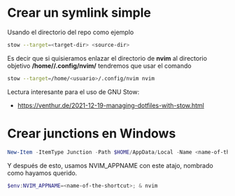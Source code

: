 # Crear un symlink simple
Usando el directorio del repo como ejemplo

```bash
stow --target=<target-dir> <source-dir>
```

Es decir que si quisieramos enlazar el directorio de **nvim** al directorio objetivo **/home/<usuario>/.config/nvim/** tendremos que usar el comando

```bash
stow --target=/home/<usuario>/.config/nvim nvim
```

Lectura interesante para el uso de GNU Stow:
- https://venthur.de/2021-12-19-managing-dotfiles-with-stow.html

# Crear junctions en Windows

```powershell
New-Item -ItemType Junction -Path $HOME/AppData/Local -Name <name-of-the-shortcut> -Target $<dotfiles-repo-root>/nvim
```

Y después de esto, usamos NVIM_APPNAME con este atajo, nombrado como hayamos querido.

```powershell
$env:NVIM_APPNAME=<name-of-the-shortcut>; & nvim
```
